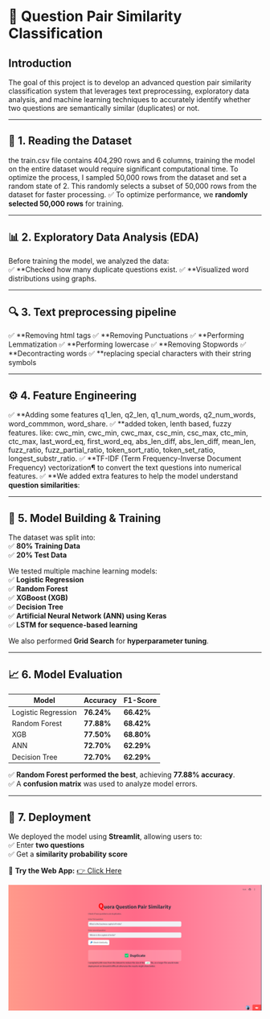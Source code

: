 # 📌 Question Pair Similarity Classification

## **Introduction**  
The goal of this project is to develop an advanced question pair similarity classification system that leverages text preprocessing, exploratory data analysis, and machine learning techniques to accurately identify whether two questions are semantically similar (duplicates) or not.

---

## **📂 1. Reading the Dataset**  
the train.csv file contains 404,290 rows and 6 columns, training the model on the entire dataset would require significant computational time. To optimize the process, I sampled 50,000 rows from the dataset and set a random state of 2. This randomly selects a subset of 50,000 rows from the dataset for faster processing.
✅ To optimize performance, we **randomly selected 50,000 rows** for training.  

---

## **📊 2. Exploratory Data Analysis (EDA)**  
Before training the model, we analyzed the data:  
✅ **Checked how many duplicate questions exist.
✅ **Visualized word distributions using graphs.


---

## **🔍 3.  Text preprocessing pipeline**  
✅ **Removing html tags
✅ **Removing Punctuations
✅ **Performing Lemmatization
✅ **Performing lowercase
✅ **Removing Stopwords
✅ **Decontracting words
✅ **replacing special characters with their string symbols


---

## **⚙️ 4. Feature Engineering**  
✅ **Adding some features q1_len, q2_len, q1_num_words, q2_num_words, word_commmon, word_share.
✅ **added token, lenth based, fuzzy features. like: cwc_min, cwc_min, cwc_max, csc_min, csc_max, ctc_min, ctc_max, last_word_eq, first_word_eq, abs_len_diff, abs_len_diff, mean_len, fuzz_ratio, fuzz_partial_ratio, token_sort_ratio, token_set_ratio, longest_substr_ratio.
✅ **TF-IDF (Term Frequency-Inverse Document Frequency) vectorization¶
to convert the text questions into numerical features.
✅ **We added extra features to help the model understand **question similarities**:  


---

## **🤖 5. Model Building & Training**  

The dataset was split into:  
✅ **80% Training Data**  
✅ **20% Test Data**  

We tested multiple machine learning models:  
✅ **Logistic Regression**  
✅ **Random Forest**  
✅ **XGBoost (XGB)**  
✅ **Decision Tree**  
✅ **Artificial Neural Network (ANN) using Keras**  
✅ **LSTM for sequence-based learning**  

We also performed **Grid Search** for **hyperparameter tuning**.  

---

## **📈 6. Model Evaluation**  

| **Model**              | **Accuracy** | **F1-Score** |
|------------------------|-------------|--------------|
| Logistic Regression   | **76.24%**   | **66.42%**   |
| Random Forest        | **77.88%**   | **68.42%**   |
| XGB                  | **77.50%**   | **68.80%**   |
| ANN                  | **72.70%**   | **62.29%**   |
| Decision Tree        | **72.70%**   | **62.29%**   |

✅ **Random Forest performed the best**, achieving **77.88% accuracy**.  
✅ A **confusion matrix** was used to analyze model errors.  

---

## **🚀 7. Deployment**  
We deployed the model using **Streamlit**, allowing users to:  
✅ Enter **two questions**  
✅ Get a **similarity probability score**  

🔗 **Try the Web App:** [👉 Click Here](https://questionquora.streamlit.app/)  

![Application Screenshot](image.png)  
